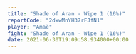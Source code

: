 ```yaml
---
title: "Shade of Aran - Wipe 1 (16%)"
reportCode: "2dxwMnYH37rFJfN1"
player: "Amaè"
fight: "Shade of Aran - Wipe 1 (16%)"
date: 2021-06-30T19:09:58.934000+00:00
---
```

